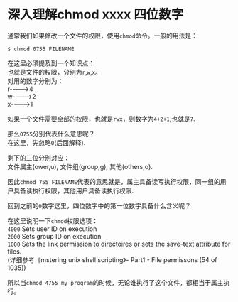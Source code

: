 深入理解chmod xxxx 四位数字
===========================


通常我们如果修改一个文件的权限，使用`chmod`命令。一般的用法是：  
```
$ chmod 0755 FILENAME
```

在这里必须提及到一个知识点：  
也就是文件的权限，分别为`r`,`w`,`x`。  
对用的数字分别为：  
r---->4  
w---->2  
x---->1  

如果一个文件需要全部的权限，也就是`rwx`，则数字为`4+2+1`,也就是`7`.  

那么`0755`分别代表什么意思呢？  
在这里，先忽略`0`(后面解释).  

剩下的三位分别对应：  
文件属主(ower,u), 文件组(group,g), 其他(others,o).  

因此`chmod 755 FILENAME`代表的意思就是，属主具备读写执行权限，同一组的用户具备读执行权限，其他用户具备读执行权限.  

回到之前的`0`数字这里，四位数字中的第一位数字具备什么含义呢？  

在这里说明一下`chmod`权限选项：  
`4000` Sets user ID on execution  
`2000` Sets group ID on execution  
`1000` Sets the link permission to directoires or sets the save-text attribute for files.  
(详细参考《mstering unix shell scripting》- Part1 - File permissons (54 of 1035))

所以当`chmod 4755 my_program`的时候，无论谁执行了这个文件，都相当于属主执行。  
